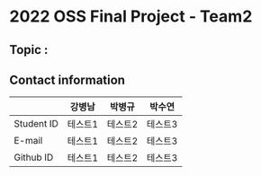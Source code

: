 # 2022 OSS Final Project - Team2

## Topic : 

## Contact information
||강병남|박병규|박수연|
|---|---|---|---|
|Student ID|테스트1|테스트2|테스트3|
|E-mail|테스트1|테스트2|테스트3|
|Github ID|테스트1|테스트2|테스트3|
